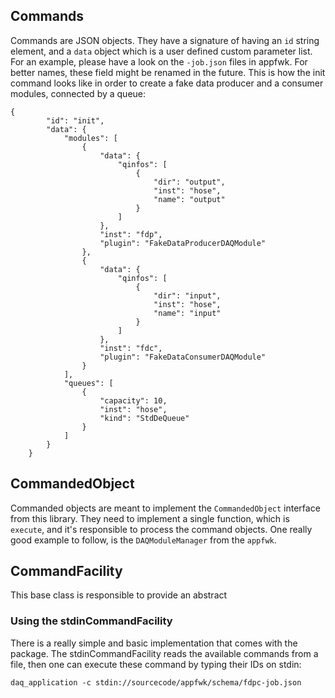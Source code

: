 ## Commands
Commands are JSON objects. They have a signature of having an `id` string element, and a `data` object which is a user defined custom parameter list. For an example, please have a look on the `-job.json` files in appfwk. For better names, these field might be renamed in the future. This is how the init command looks like in order to create a fake data producer and a consumer modules, connected by a queue:
```
{
        "id": "init",
        "data": {
            "modules": [
                {
                    "data": {
                        "qinfos": [
                            {
                                "dir": "output",
                                "inst": "hose",
                                "name": "output"
                            }
                        ]
                    },
                    "inst": "fdp",
                    "plugin": "FakeDataProducerDAQModule"
                },
                {
                    "data": {
                        "qinfos": [
                            {
                                "dir": "input",
                                "inst": "hose",
                                "name": "input"
                            }
                        ]
                    },
                    "inst": "fdc",
                    "plugin": "FakeDataConsumerDAQModule"
                }
            ],
            "queues": [
                {
                    "capacity": 10,
                    "inst": "hose",
                    "kind": "StdDeQueue"
                }
            ]
        }
    }
```

## CommandedObject
Commanded objects are meant to implement the `CommandedObject` interface from this library. They need to implement a single function, which is `execute`, and it's responsible to process the command objects. One really good example to follow, is the `DAQModuleManager` from the `appfwk`. 

## CommandFacility
This base class is responsible to provide an abstract 

### Using the stdinCommandFacility
There is a really simple and basic implementation that comes with the package.
The stdinCommandFacility reads the available commands from a file, then one can
execute these command by typing their IDs on stdin:

    daq_application -c stdin://sourcecode/appfwk/schema/fdpc-job.json

